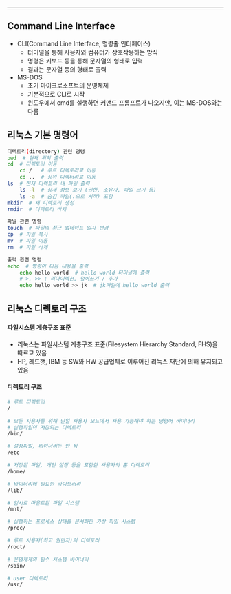 
---
## Command Line Interface
- CLI(Command Line Interface, 명령줄 인터페이스) 
	- 터미널을 통해 사용자와 컴퓨터가 상호작용하는 방식 
	- 명령은 키보드 등을 통해 문자열의 형태로 입력 
	- 결과는 문자열 등의 형태로 출력
- MS-DOS 
	- 초기 마이크로소프트의 운영체제 
	- 기본적으로 CLI로 시작 
	- 윈도우에서 cmd를 실행하면 커맨드 프롬프트가 나오지만, 이는 MS-DOS와는 다름
## 리눅스 기본 명령어
```bash
디렉토리(directory) 관련 명령
pwd  # 현재 위치 출력
cd  # 디렉토리 이동
	cd /   # 루트 디렉토리로 이동
	cd ..  # 상위 디렉터리로 이동
ls  # 현재 디렉토리 내 파일 출력
	ls -l  # 상세 정보 보기 (권한, 소유자, 파일 크기 등) 
	ls -a  # 숨김 파일(.으로 시작) 포함
mkdir  # 새 디렉토리 생성
rmdir  # 디렉토리 삭제

파일 관련 명령
touch  # 파일의 최근 업데이트 일자 변경
cp  # 파일 복사
mv  # 파일 이동
rm  # 파일 삭제

출력 관련 명령
echo  # 명령어 다음 내용을 출력
	echo hello world  # hello world 터미널에 출력
	# >, >> : 리다이렉션, 덮어쓰기 / 추가
	echo hello world >> jk  # jk파일에 hello world 출력
```
## 리눅스 디렉토리 구조
#### 파일시스템 계층구조 표준
- 리눅스는 파일시스템 계층구조 표준(Filesystem Hierarchy Standard, FHS)을 따르고 있음 
- HP, 레드햇, IBM 등 SW와 HW 공급업체로 이루어진 리눅스 재단에 의해 유지되고 있음
#### 디렉토리 구조
```bash
# 루트 디렉토리
/

# 모든 사용자를 위해 단일 사용자 모드에서 사용 가능해야 하는 명령어 바이너리
# 실행파일이 저장되는 디렉토리
/bin/

# 설정파일, 바이너리는 안 됨
/etc

# 저장된 파일, 개인 설정 등을 포함한 사용자의 홈 디렉토리
/home/

# 바이너리에 필요한 라이브러리
/lib/

# 임시로 마운트된 파일 시스템
/mnt/

# 실행하는 프로세스 상태를 문서화한 가상 파일 시스템
/proc/

# 루트 사용자(최고 권한자)의 디렉토리
/root/

# 운영체제의 필수 시스템 바이너리
/sbin/

# user 디렉토리
/usr/
```